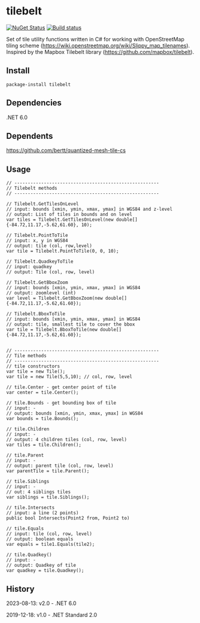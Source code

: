 # tilebelt

[![NuGet Status](http://img.shields.io/nuget/v/tilebelt.svg?style=flat)](https://www.nuget.org/packages/tilebelt/) [![Build status](https://ci.appveyor.com/api/projects/status/7r1ct7h78r2nkoy0?svg=true)](https://ci.appveyor.com/project/bertt/tilebelt-cs)

Set of tile utility functions written in C# for working with OpenStreetMap tiling scheme (https://wiki.openstreetmap.org/wiki/Slippy_map_tilenames).  Inspired by the Mapbox Tilebelt library (https://github.com/mapbox/tilebelt).

## Install

```
package-install tilebelt
```

## Dependencies

.NET 6.0

## Dependents

https://github.com/bertt/quantized-mesh-tile-cs

## Usage
```
// ------------------------------------------------------
// Tilebelt methods
// ------------------------------------------------------

// Tilebelt.GetTilesOnLevel
// input: bounds [xmin, ymin, xmax, ymax] in WGS84 and z-level
// output: List of tiles in bounds and on level
var tiles = Tilebelt.GetTilesOnLevel(new double[]{-84.72,11.17,-5.62,61.60}, 10);

// Tilebelt.PointToTile
// input: x, y in WGS84
// output: tile (col, row,level)
var tile = Tilebelt.PointToTile(0, 0, 10);

// Tilebelt.QuadkeyToTile
// input: quadkey
// output: Tile (col, row, level)

// Tilebelt.GetBboxZoom
// input: bounds [xmin, ymin, xmax, ymax] in WGS84
// output: zoomlevel (int)
var level = Tilebelt.GetBboxZoom(new double[]{-84.72,11.17,-5.62,61.60});

// Tilebelt.BboxToTile
// input: bounds [xmin, ymin, xmax, ymax] in WGS84
// output: tile, smallest tile to cover the bbox
var tile = Tilebelt.BboxToTile(new double[]{-84.72,11.17,-5.62,61.60});


// ------------------------------------------------------
// Tile methods
// ------------------------------------------------------
// tile constructors
var tile = new Tile();
var tile = new Tile(5,5,10); // col, row, level

// tile.Center - get center point of tile
var center = tile.Center(); 

// tile.Bounds - get bounding box of tile
// input: -
// output: bounds [xmin, ymin, xmax, ymax] in WGS84
var bounds = tile.Bounds();

// tile.Children
// input: -
// output: 4 children tiles (col, row, level)
var tiles = tile.Children();

// tile.Parent
// input: -
// output: parent tile (col, row, level)
var parentTile = tile.Parent();

// tile.Siblings
// input: -
// out: 4 siblings tiles
var siblings = tile.Siblings();

// tile.Intersects
// input: a line (2 points) 
public bool Intersects(Point2 from, Point2 to)

// tile.Equals
// input: tile (col, row, level)
// output: boolean equals
var equals = tile1.Equals(tile2);

// tile.Quadkey()
// input: -
// output: Quadkey of tile
var quadkey = tile.Quadkey(); 
```


## History

2023-08-13: v2.0 - .NET 6.0

2019-12-18: v1.0 - .NET Standard 2.0
